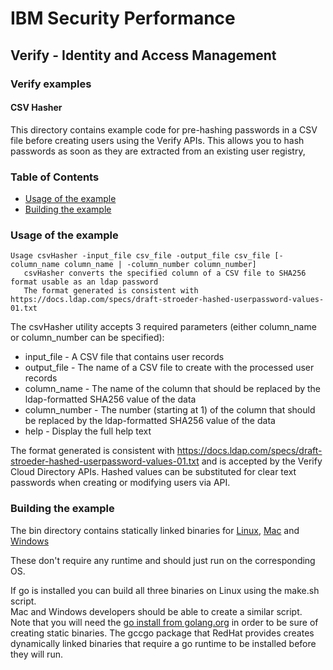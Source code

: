 # IBM Security Performance

## Verify - Identity and Access Management

### Verify examples

#### CSV Hasher

This directory contains example code for pre-hashing passwords in a CSV file before creating users using the Verify APIs.
This allows you to hash passwords as soon as they are extracted from an existing user registry,

### Table of Contents

* [Usage of the example](#usage-of-the-example)
* [Building the example](#building-the-example)

### Usage of the example
```text
Usage csvHasher -input_file csv_file -output_file csv_file [-column_name column_name | -column_number column_number]
   csvHasher converts the specified column of a CSV file to SHA256 format usable as an ldap password
   The format generated is consistent with https://docs.ldap.com/specs/draft-stroeder-hashed-userpassword-values-01.txt

```

The csvHasher utility accepts 3 required parameters (either column_name or column_number can be specified):
- input_file - A CSV file that contains user records
- output_file - The name of a CSV file to create with the processed user records
- column_name - The name of the column that should be replaced by the ldap-formatted SHA256 value of the data
- column_number - The number (starting at 1) of the column that should be replaced by the ldap-formatted SHA256 value of the data
- help - Display the full help text

The format generated is consistent with https://docs.ldap.com/specs/draft-stroeder-hashed-userpassword-values-01.txt and is
accepted by the Verify Cloud Directory APIs.  Hashed values can be substituted for clear text passwords when creating or 
modifying users via API.

### Building the example

The bin directory contains statically linked binaries for [Linux](bin/linux/csvHasher), [Mac](bin/darwin/csvHasher) and 
[Windows](bin/windows/csvHasher) 

These don't require any runtime and should just run on the corresponding OS.

If go is installed you can build all three binaries on Linux using the make.sh script.  
Mac and Windows developers should be able to create a similar script.  
Note that you will need the [go install from golang.org](https://golang.org/doc/install) in order to be sure of creating static 
binaries.  The gccgo package that RedHat provides creates dynamically linked binaries that require a go runtime to be installed 
before they will run.
